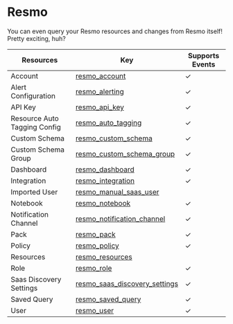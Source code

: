 Resmo
=====
You can even query your Resmo resources and changes from Resmo itself! Pretty exciting, huh?

| **Resources**                | **Key**                                                                 | **Supports Events** |
| ---------------------------- | ----------------------------------------------------------------------- | ------------------- |
| Account                      | [resmo\_account](resmo\_account.md)                                     | &check;             |
| Alert Configuration          | [resmo\_alerting](resmo\_alerting.md)                                   | &check;             |
| API Key                      | [resmo\_api\_key](resmo\_api\_key.md)                                   | &check;             |
| Resource Auto Tagging Config | [resmo\_auto\_tagging](resmo\_auto\_tagging.md)                         | &check;             |
| Custom Schema                | [resmo\_custom\_schema](resmo\_custom\_schema.md)                       | &check;             |
| Custom Schema Group          | [resmo\_custom\_schema\_group](resmo\_custom\_schema\_group.md)         | &check;             |
| Dashboard                    | [resmo\_dashboard](resmo\_dashboard.md)                                 | &check;             |
| Integration                  | [resmo\_integration](resmo\_integration.md)                             | &check;             |
| Imported User                | [resmo\_manual\_saas\_user](resmo\_manual\_saas\_user.md)               |                     |
| Notebook                     | [resmo\_notebook](resmo\_notebook.md)                                   | &check;             |
| Notification Channel         | [resmo\_notification\_channel](resmo\_notification\_channel.md)         | &check;             |
| Pack                         | [resmo\_pack](resmo\_pack.md)                                           | &check;             |
| Policy                       | [resmo\_policy](resmo\_policy.md)                                       | &check;             |
| Resources                    | [resmo\_resources](resmo\_resources.md)                                 |                     |
| Role                         | [resmo\_role](resmo\_role.md)                                           | &check;             |
| Saas Discovery Settings      | [resmo\_saas\_discovery\_settings](resmo\_saas\_discovery\_settings.md) | &check;             |
| Saved Query                  | [resmo\_saved\_query](resmo\_saved\_query.md)                           | &check;             |
| User                         | [resmo\_user](resmo\_user.md)                                           | &check;             |
